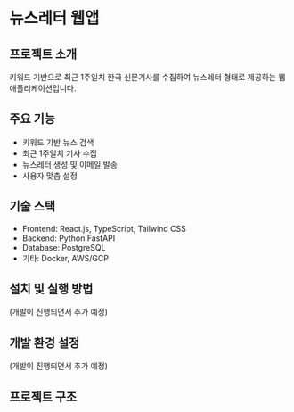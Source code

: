 # 뉴스레터 웹앱

## 프로젝트 소개
키워드 기반으로 최근 1주일치 한국 신문기사를 수집하여 뉴스레터 형태로 제공하는 웹 애플리케이션입니다.

## 주요 기능
- 키워드 기반 뉴스 검색
- 최근 1주일치 기사 수집
- 뉴스레터 생성 및 이메일 발송
- 사용자 맞춤 설정

## 기술 스택
- Frontend: React.js, TypeScript, Tailwind CSS
- Backend: Python FastAPI
- Database: PostgreSQL
- 기타: Docker, AWS/GCP

## 설치 및 실행 방법
(개발이 진행되면서 추가 예정)

## 개발 환경 설정
(개발이 진행되면서 추가 예정)

## 프로젝트 구조